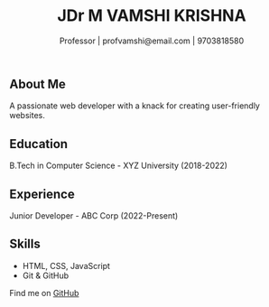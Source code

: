 <!DOCTYPE html>
<html lang="en">
<head>
    <meta charset="UTF-8">
    <meta name="viewport" content="width=device-width, initial-scale=1.0">
    <title>My Resume</title>
    <link rel="stylesheet" href="style.css">
</head>
<body>
    <header>
        <h1>JDr M VAMSHI KRISHNA</h1>
        <p>Professor | profvamshi@email.com | 9703818580</p>
    </header>
    <section id="about">
        <h2>About Me</h2>
        <p>A passionate web developer with a knack for creating user-friendly websites.</p>
    </section>
    <section id="education">
        <h2>Education</h2>
        <p>B.Tech in Computer Science - XYZ University (2018-2022)</p>
    </section>
    <section id="experience">
        <h2>Experience</h2>
        <p>Junior Developer - ABC Corp (2022-Present)</p>
    </section>
    <section id="skills">
        <h2>Skills</h2>
        <ul>
            <li>HTML, CSS, JavaScript</li>
            <li>Git & GitHub</li>
        </ul>
    </section>
    <footer>
        <p>Find me on <a href="https://github.com/username">GitHub</a></p>
    </footer>
    <script src="script.js"></script>
</body>
</html>
